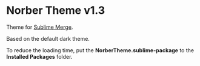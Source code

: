 # Norber Theme v1.3

Theme for [Sublime Merge](https://www.sublimemerge.com).

Based on the default dark theme.

To reduce the loading time, put the **NorberTheme.sublime-package** to the **Installed Packages** folder.
